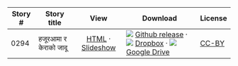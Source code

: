 Story #  | Story title | View | Download | License
-------- | -----------  |:-------:| ---------------- | -------
0294 | हजूरआमा र केराको जादू | [HTML](https://global-asp.github.io/stories/ne/0294_हजूरआमा-र-केराको-जादू.html) · <a href="https://global-asp.github.io/stories/ne/0294_हजूरआमा-र-केराको-जादू_slides.html" target="_blank">Slideshow</a> | ![](https://cloud.githubusercontent.com/assets/9295750/9483128/0e089e5e-4b51-11e5-98ca-6da5cef156a7.png) [Github release](https://github.com/global-asp/global-asp/releases/download/v1.1/ne.zip) · ![](https://cloud.githubusercontent.com/assets/9295750/10150606/3f5ae2dc-65f5-11e5-8f63-841c51cc1cde.png) [Dropbox](https://www.dropbox.com/s/c0e4tepohslfpil/ne.zip) · ![](https://cloud.githubusercontent.com/assets/9295750/9473522/1d6fdde4-4b10-11e5-98f5-aa6c6b04a08e.png) [Google Drive](https://drive.google.com/file/d/0B59ZADK9EsbscEc2TEN2STZ4TnM/view?usp=sharing) | [CC-BY](https://creativecommons.org/licenses/by/3.0/)
